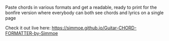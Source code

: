 Paste chords in various formats and get a readable, ready to print for the bonfire version where everybody can both see chords and lyrics on a single page 

Check it out live here: https://simmoe.github.io/Guitar-CHORD-FORMATTER-by-Simmoe
